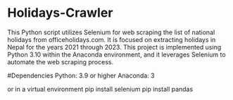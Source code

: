 # Holidays-Crawler
This Python script utilizes Selenium for web scraping the list of national holidays from officeholidays.com. It is focused on extracting holidays in Nepal for the years 2021 through 2023.  This project is implemented using Python 3.10 within the Anaconda environment, and it leverages Selenium to automate the web scraping process.

#Dependencies
Python: 3.9 or higher
Anaconda: 3

or in a virtual environment
pip install selenium
pip install pandas


